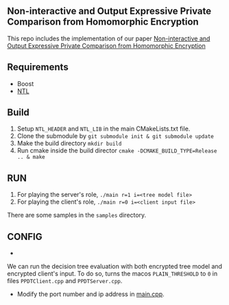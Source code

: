 ## Non-interactive and Output Expressive Private Comparison from Homomorphic Encryption
This repo includes the implementation of our paper [Non-interactive and Output Expressive Private Comparison from Homomorphic Encryption
](https://dl.acm.org/citation.cfm?id=3196503)

## Requirements
* Boost
* [NTL](http://www.shoup.net/ntl/)

## Build
1. Setup `NTL_HEADER` and `NTL_LIB` in the main CMakeLists.txt file.
2. Clone the submodule by `git submodule init & git submodule update`
3. Make the build directory `mkdir build`
4. Run cmake inside the build director `cmake -DCMAKE_BUILD_TYPE=Release .. & make`

## RUN
1. For playing the server's role, `./main r=1 i=<tree model file>`
2. For playing the client's role, `./main r=0 i=<client input file>`

There are some samples in the `samples` directory.

## CONFIG
* 
We can run the decision tree evaluation with both encrypted tree model and encrypted client's input.
To do so, turns the macos `PLAIN_THRESHOLD` to `0` in files `PPDTClient.cpp` and
`PPDTServer.cpp`.

* Modify the port number and ip address in [main.cpp](main.cpp).

